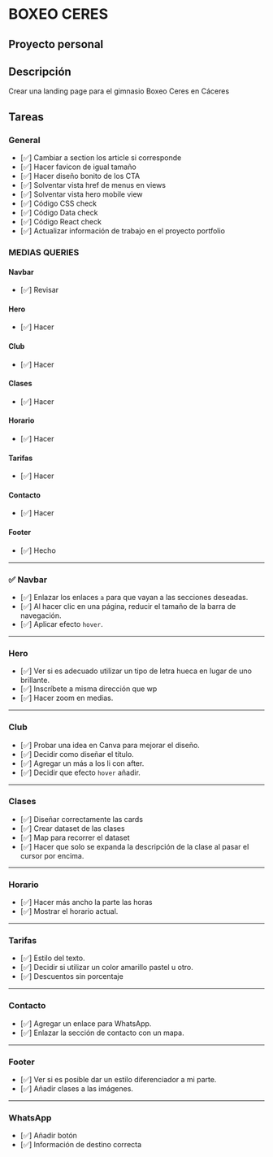 # BOXEO CERES

## Proyecto personal

## Descripción
Crear una landing page para el gimnasio Boxeo Ceres en Cáceres


## Tareas

### General
- [✅] Cambiar a section los article si corresponde
- [✅] Hacer favicon de igual tamaño
- [✅] Hacer diseño bonito de los CTA
- [✅] Solventar vista href de menus en views
- [✅] Solventar vista hero mobile view
- [✅] Código CSS check
- [✅] Código Data check
- [✅] Código React check
- [✅] Actualizar información de trabajo en el proyecto portfolio

### MEDIAS QUERIES

#### Navbar
- [✅] Revisar

#### Hero
- [✅] Hacer

#### Club
- [✅] Hacer

#### Clases
- [✅] Hacer

#### Horario
- [✅] Hacer

#### Tarifas
- [✅] Hacer

#### Contacto
- [✅] Hacer

#### Footer
- [✅] Hecho

---

### ✅ Navbar
- [✅] Enlazar los enlaces `a` para que vayan a las secciones deseadas.
- [✅] Al hacer clic en una página, reducir el tamaño de la barra de navegación.
- [✅] Aplicar efecto `hover`.


---

### Hero
- [✅] Ver si es adecuado utilizar un tipo de letra hueca en lugar de uno brillante.
- [✅] Inscríbete a misma dirección que wp
- [✅] Hacer zoom en medias.

---

### Club
- [✅] Probar una idea en Canva para mejorar el diseño.
- [✅] Decidir como diseñar el título.
- [✅] Agregar un más a los li con after.
- [✅] Decidir que efecto `hover` añadir.

---

### Clases
- [✅] Diseñar correctamente las cards
- [✅] Crear dataset de las clases
- [✅] Map para recorrer el dataset
- [✅] Hacer que solo se expanda la descripción de la clase al pasar el cursor por encima.

---

### Horario
- [✅] Hacer más ancho la parte las horas
- [✅] Mostrar el horario actual.

---

### Tarifas
- [✅] Estilo del texto.
- [✅] Decidir si utilizar un color amarillo pastel u otro.
- [✅] Descuentos sin porcentaje

---

### Contacto
- [✅] Agregar un enlace para WhatsApp.
- [✅] Enlazar la sección de contacto con un mapa.

---

### Footer
- [✅] Ver si es posible dar un estilo diferenciador a mi parte.
- [✅] Añadir clases a las imágenes.

---

### WhatsApp
- [✅] Añadir botón
- [✅] Información de destino correcta